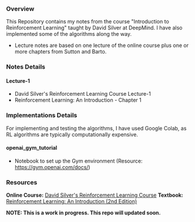 ### Overview
This Repository contains my notes from the course "Introduction to Reinforcement Learning" taught by David Silver at DeepMind.
I have also implemented some of the algorithms along the way.
- Lecture notes are based on one lecture of the online course plus one or more chapters from Sutton and Barto.

### Notes Details
#### Lecture-1
- David Silver's Reinforcement Learning Course Lecture-1
- Reinforcement Learning: An Introduction - Chapter 1 

### Implementations Details
For implementing and testing the algorithms, I have used Google Colab, as RL algorithms are typically computationally expensive.
#### openai_gym_tutorial
- Notebook to set up the Gym environment (Resource: https://gym.openai.com/docs/)

### Resources
**Online Course:** [David Silver's Reinforcement Learning Course](https://www.davidsilver.uk/teaching/)
**Textbook:** [Reinforcement Learning: An Introduction (2nd Edition)](http://incompleteideas.net/book/RLbook2018.pdf)

**NOTE: This is a work in progress. This repo will updated soon.**

